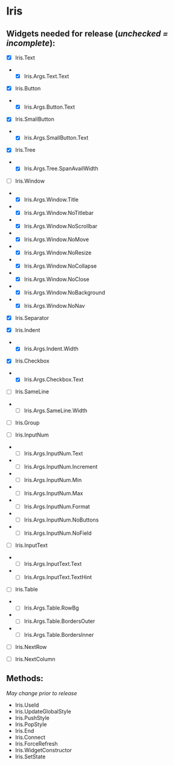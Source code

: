 # Iris
## Widgets needed for release (*unchecked = incomplete*):

- [X]	Iris.Text
- - [X]	Iris.Args.Text.Text
	
- [X]	Iris.Button
- - [X]	Iris.Args.Button.Text
	
- [X]	Iris.SmallButton
- - [X]	Iris.Args.SmallButton.Text
	
- [X]	Iris.Tree
- - [X]	Iris.Args.Tree.SpanAvailWidth
	
- [ ]	Iris.Window
- - [X] Iris.Args.Window.Title
- - [X]	Iris.Args.Window.NoTitlebar
- - [X]	Iris.Args.Window.NoScrollbar
- - [X]	Iris.Args.Window.NoMove
- - [X] Iris.Args.Window.NoResize
- - [X] Iris.Args.Window.NoCollapse
- - [X] Iris.Args.Window.NoClose
- - [X] Iris.Args.Window.NoBackground
- - [X] Iris.Args.Window.NoNav

- [X]	Iris.Separator
	
- [X]	Iris.Indent
- - [X]	Iris.Args.Indent.Width
	
- [X]	Iris.Checkbox
- - [X]	Iris.Args.Checkbox.Text

- [ ]	Iris.SameLine
- - [ ]	Iris.Args.SameLine.Width

- [ ]	Iris.Group
	
- [ ]	Iris.InputNum
- - [ ]	Iris.Args.InputNum.Text
- - [ ]	Iris.Args.InputNum.Increment
- - [ ]	Iris.Args.InputNum.Min
- - [ ]	Iris.Args.InputNum.Max
- - [ ]	Iris.Args.InputNum.Format
- - [ ] Iris.Args.InputNum.NoButtons
- - [ ] Iris.Args.InputNum.NoField

- [ ]	Iris.InputText
- - [ ]	Iris.Args.InputText.Text
- - [ ]	Iris.Args.InputText.TextHint

- [ ]	Iris.Table
- - [ ]	Iris.Args.Table.RowBg
- - [ ] Iris.Args.Table.BordersOuter
- - [ ] Iris.Args.Table.BordersInner

- [ ]	Iris.NextRow

- [ ]	Iris.NextColumn

## Methods:
*May change prior to release*
- Iris.UseId
- Iris.UpdateGlobalStyle
- Iris.PushStyle
- Iris.PopStyle
- Iris.End
- Iris.Connect
- Iris.ForceRefresh
- Iris.WidgetConstructor
- Iris.SetState